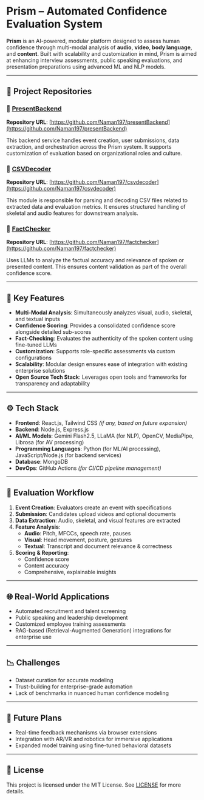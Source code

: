 # Prism – Automated Confidence Evaluation System

**Prism** is an AI-powered, modular platform designed to assess human confidence through multi-modal analysis of **audio**, **video**, **body language**, and **content**. Built with scalability and customization in mind, Prism is aimed at enhancing interview assessments, public speaking evaluations, and presentation preparations using advanced ML and NLP models.

---

## 🚀 Project Repositories

### 🔹 [PresentBackend](https://github.com/Naman197/presentBackend)
**Repository URL**: [https://github.com/Naman197/presentBackend](https://github.com/Naman197/presentBackend)

This backend service handles event creation, user submissions, data extraction, and orchestration across the Prism system. It supports customization of evaluation based on organizational roles and culture.

### 🔹 [CSVDecoder](https://github.com/Naman197/csvdecoder)
**Repository URL**: [https://github.com/Naman197/csvdecoder](https://github.com/Naman197/csvdecoder)

This module is responsible for parsing and decoding CSV files related to extracted data and evaluation metrics. It ensures structured handling of skeletal and audio features for downstream analysis.

### 🔹 [FactChecker](https://github.com/Naman197/factchecker)
**Repository URL**: [https://github.com/Naman197/factchecker](https://github.com/Naman197/factchecker)

Uses LLMs to analyze the factual accuracy and relevance of spoken or presented content. This ensures content validation as part of the overall confidence score.

---

## 🧠 Key Features

- **Multi-Modal Analysis**: Simultaneously analyzes visual, audio, skeletal, and textual inputs
- **Confidence Scoring**: Provides a consolidated confidence score alongside detailed sub-scores
- **Fact-Checking**: Evaluates the authenticity of the spoken content using fine-tuned LLMs
- **Customization**: Supports role-specific assessments via custom configurations
- **Scalability**: Modular design ensures ease of integration with existing enterprise solutions
- **Open Source Tech Stack**: Leverages open tools and frameworks for transparency and adaptability

---

## ⚙️ Tech Stack

- **Frontend**: React.js, Tailwind CSS *(if any, based on future expansion)*
- **Backend**: Node.js, Express.js
- **AI/ML Models**: Gemini Flash2.5, LLaMA (for NLP), OpenCV, MediaPipe, Librosa (for AV processing)
- **Programming Languages**: Python (for ML/AI processing), JavaScript/Node.js (for backend services)
- **Database**: MongoDB
- **DevOps**: GitHub Actions *(for CI/CD pipeline management)*

---

## 🔄 Evaluation Workflow

1. **Event Creation**: Evaluators create an event with specifications
2. **Submission**: Candidates upload videos and optional documents
3. **Data Extraction**: Audio, skeletal, and visual features are extracted
4. **Feature Analysis**:
   - **Audio**: Pitch, MFCCs, speech rate, pauses
   - **Visual**: Head movement, posture, gestures
   - **Textual**: Transcript and document relevance & correctness
5. **Scoring & Reporting**:
   - Confidence score
   - Content accuracy
   - Comprehensive, explainable insights

---

## 🌐 Real-World Applications

- Automated recruitment and talent screening
- Public speaking and leadership development
- Customized employee training assessments
- RAG-based (Retrieval-Augmented Generation) integrations for enterprise use

---

## 📉 Challenges

- Dataset curation for accurate modeling
- Trust-building for enterprise-grade automation
- Lack of benchmarks in nuanced human confidence modeling

---

## 📎 Future Plans

- Real-time feedback mechanisms via browser extensions
- Integration with AR/VR and robotics for immersive applications
- Expanded model training using fine-tuned behavioral datasets

---

## 📜 License

This project is licensed under the MIT License. See [LICENSE](LICENSE) for more details.
